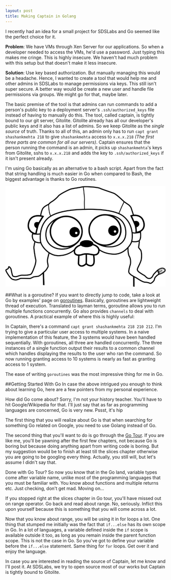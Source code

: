 ```yaml
---
layout: post
title: Making Captain in Golang
---
```


I recently had an idea for a small project for SDSLabs and Go seemed like the perfect choice for it. 

**Problem**: We have VMs through Xen Server for our applications. So when a developer needed to access the VMs, he'd use a password. Just typing this makes me cringe. This is highly insecure. We haven't had much problem with this setup but that doesn't make it less insecure. 

**Solution**: Use key based authorization. But manually managing this would be a headache. Hence, I wanted to create a tool that would help me and other admins in SDSLabs to manage permissions via keys. This still isn't super secure. A better way would be create a new user and handle file permissions via groups. We might go for that, maybe later. 

The basic premise of the tool is that admins can run commands to add a person's public key to a deployment server's `.ssh/authorized_keys` file instead of having to manually do this. The tool, called captain, is tightly bound to our git server, Gitolite. Gitolite already has all our developer's public keys and it also has a list of admins. So we keep Gitolite as the _single source_ of truth. Thanks to all of this, an admin only has to run `capt grant shashankmehta 218` to give `shashankmehta` access to `x.x.x.218` _(The first three parts are common for all our servers)_. Captain ensures that the person running the command is an admin, it picks up `shashankmehta`'s keys from Gitolite, sshs to `x.x.x.218` and adds the key to `.ssh/authorized_keys` if it isn't present already.

I'm using Go basically as an alternative to a bash script. Apart from the fact that string handling is much easier in Go when compared to Bash, the biggest advantage is thanks to Go routines.

![Gopher](/images/posts/golang/gopher.jpg)

##What is a goroutine?
If you want to directly jump to code, take a look at Go by examples' page on [goroutines](https://gobyexample.com/goroutines). Basically, goroutines are lightweight thread of execution. Translated to layman terms, goroutine allows you to run multiple functions concurrently. Go also provides `channels` to deal with goroutines. A practical example of where this is highly useful:

In Captain, there's a command `capt grant shashankmehta 218 210 212`. I'm trying to give a particular user access to multiple systems. In a naive implementation of this feature, the 3 systems would have been handled sequentially. With goroutines, all three are handled concurrently. The three instances of a single function output their results to a common channel which handles displaying the results to the user who ran the command. So now running granting access to 10 systems is nearly as fast as granting access to 1 system.

The ease of writing `goroutines` was the most impressive thing for me in Go.

##Getting Started With Go
In case the above intrigued you enough to think about learning Go, here are a few pointers from my personal experience.

How did Go come about? Sorry, I'm not your history teacher. You'll have to hit Google/Wikipedia for that. I'll just say that as far as programming languages are concerned, Go is very new. Pssst, it's hip

The first thing that you will realize about Go is that when searching for something Go related on Google, you need to use Golang instead of Go.

The second thing that you'll want to do is go through the [Go Tour](http://tour.golang.org/). If you are like me, you'll be yawning after the first few chapters, not because Go is boring but because doing anything apart from writing code is boring. But my suggestion would be to finish at least till the slices chapter otherwise you are going to be googling every thing. Actually, you still will, but let's assume I didn't say that.

Done with Go Tour? So now you know that in the Go land, variable types come after variable name, unlike most of the programming languages that you must be familiar with. You know about functions and multiple returns etc. Just checking, don't get mad. Moving on...

If you stopped right at the slices chapter in Go tour, you'll have missed out on range operator. Go back and read about range. No, seriously. Inflict this upon yourself because this is something that you will come across a lot.

Now that you know about range, you will be using it in for loops a lot. One thing that stumped me initially was the fact that `if...else` has its own scope in Go. In a lot of languages, a variable defined inside the `if` scope is available outside it too, as long as you remain inside the parent function scope. This is not the case in Go. So you've got to define your variable before the `if...else` statement. Same thing for `for` loops. Get over it and enjoy the  language.


In case you are interested in reading the source of Captain, let me know and I'll post it. At SDSLabs, we try to open source most of our works but Captain is tightly bound to Gitolite.
